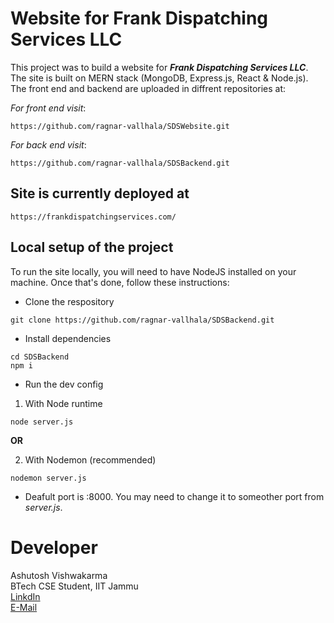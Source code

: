 # Website for Frank Dispatching Services LLC
This project was to build a website for ***Frank Dispatching Services LLC***. The site is built on MERN stack  (MongoDB, Express.js, React & Node.js). The front end and backend are uploaded in diffrent repositories at:

*For front end visit*:

```
https://github.com/ragnar-vallhala/SDSWebsite.git
```

*For back end visit*:

```
https://github.com/ragnar-vallhala/SDSBackend.git
```

## Site is currently deployed at
```
https://frankdispatchingservices.com/
```

## Local setup of the project
To  run the site locally, you will need to have NodeJS installed on your machine. Once that's done, follow these instructions:

* Clone the respository
```
git clone https://github.com/ragnar-vallhala/SDSBackend.git
```
* Install dependencies
```
cd SDSBackend
npm i
```
* Run the dev config
1. With Node runtime
```
node server.js
```

**OR**

2. With Nodemon (recommended)
```
nodemon server.js
```
* Deafult port is :8000. You may need to change it to someother port from *server.js*.

# Developer
Ashutosh Vishwakarma\
BTech  CSE Student, IIT Jammu\
[LinkdIn](https://www.linkedin.com/in/ashutosh-vishwakarma-083305257/)\
[E-Mail](mailto:ashutoshvishwakarma208@gmail.com)
